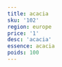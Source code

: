 ```yaml
---
title: acacia
sku: '102'
region: europe
price: '1'
desc: 'acacia'
essence: acacia
poids: 100
---
```

